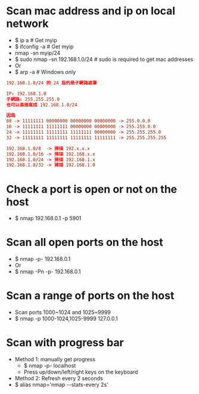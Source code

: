 Scan mac address and ip on local network
======
* $ ip a # Get myip
* $ ifconfig -a # Get myip
* nmap -sn myip/24
* $ sudo nmap -sn 192.168.1.0/24 # sudo is required to get mac addresses
* Or
* $ arp -a # Windows only
```conf
192.168.1.0/24 的 24 指的是子網路遮罩

IP: 192.168.1.0
子網路: 255.255.255.0
也可以直接寫成 192.168.1.0/24

因爲
08 -> 11111111 00000000 00000000 00000000 -> 255.0.0.0
16 -> 11111111 11111111 00000000 00000000 -> 255.255.0.0
24 -> 11111111 11111111 11111111 00000000 -> 255.255.255.0
32 -> 11111111 11111111 11111111 11111111 -> 255.255.255.255

192.168.1.0/8  -> 掃描 192.x.x.x
192.168.1.0/16 -> 掃描 192.168.x.x
192.168.1.0/24 -> 掃描 192.168.1.x
192.168.1.0/32 -> 掃描 192.168.1.0
```

Check a port is open or not on the host
=====
* $ nmap 192.168.0.1 -p 5901

Scan all open ports on the host
=====
* $ nmap -p- 192.168.0.1
* Or
* $ nmap -Pn -p- 192.168.0.1

Scan a range of ports on the host
=====
* Scan ports 1000~1024 and 1025~9999
* $ nmap -p 1000-1024,1025-9999 127.0.0.1

Scan with progress bar
=====
* Method 1: manually get progress
    * $ nmap -p- localhost
    * Press up/down/left/right keys on the keyboard
* Method 2: Refresh every 2 seconds
* $ alias nmap='nmap --stats-every 2s'
